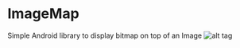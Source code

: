 # ImageMap 

Simple Android library to display bitmap on top of an Image
![alt tag](http://imgur.com/a/o0ogb)
